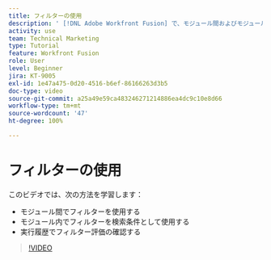 ```yaml
---
title: フィルターの使用
description: ' [!DNL Adobe Workfront Fusion] で、モジュール間およびモジュール内でフィルターを使用する方法、および実行履歴を確認する方法について説明します。'
activity: use
team: Technical Marketing
type: Tutorial
feature: Workfront Fusion
role: User
level: Beginner
jira: KT-9005
exl-id: 1e47a475-0d20-4516-b6ef-86166263d3b5
doc-type: video
source-git-commit: a25a49e59ca483246271214886ea4dc9c10e8d66
workflow-type: tm+mt
source-wordcount: '47'
ht-degree: 100%

---
```


# フィルターの使用

このビデオでは、次の方法を学習します：

* モジュール間でフィルターを使用する
* モジュール内でフィルターを検索条件として使用する
* 実行履歴でフィルター評価の確認する

>[!VIDEO](https://video.tv.adobe.com/v/335265/?quality=12&learn=on)
